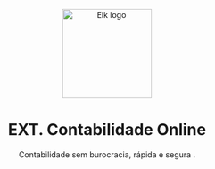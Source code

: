 <p align="center">
  <a href="https://extcontabilidade.com.br/" target="_blank" rel="noopener noreferrer">
    <img width="160" height="160" src="https://dev.extcontabilidade.com.br/pwa-512x512.png" alt="Elk logo">
  </a>
</p>

<h1 align="center"/>EXT. Contabilidade Online</h1>

<p align="center">
Contabilidade sem burocracia, rápida e segura .
</p>
